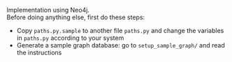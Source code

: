 Implementation using Neo4j.  
Before doing anything else, first do these steps:  
 - Copy `paths.py.sample` to another file `paths.py` and change the variables in `paths.py` according to your system  
 - Generate a sample graph database: go to `setup_sample_graph/` and read the instructions  

